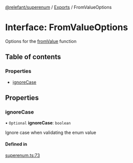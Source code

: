 [@relefant/superenum](../API.md) / [Exports](../modules.md) / FromValueOptions

# Interface: FromValueOptions

Options for the [fromValue](EnumExtensions.md#fromValue) function

## Table of contents

### Properties

- [ignoreCase](FromValueOptions.md#ignoreCase)

## Properties

### ignoreCase

• `Optional` **ignoreCase**: `boolean`

Ignore case when validating the enum value

#### Defined in

[superenum.ts:73](https://github.com/relefant/superenum/blob/0805fb2/src/superenum.ts#L73)
